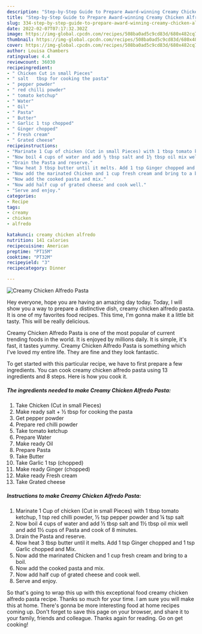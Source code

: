 ```yaml
---
description: "Step-by-Step Guide to Prepare Award-winning Creamy Chicken Alfredo Pasta"
title: "Step-by-Step Guide to Prepare Award-winning Creamy Chicken Alfredo Pasta"
slug: 334-step-by-step-guide-to-prepare-award-winning-creamy-chicken-alfredo-pasta
date: 2022-02-07T07:17:32.302Z
image: https://img-global.cpcdn.com/recipes/508ba0ad5c9cd83d/680x482cq70/creamy-chicken-alfredo-pasta-recipe-main-photo.jpg
thumbnail: https://img-global.cpcdn.com/recipes/508ba0ad5c9cd83d/680x482cq70/creamy-chicken-alfredo-pasta-recipe-main-photo.jpg
cover: https://img-global.cpcdn.com/recipes/508ba0ad5c9cd83d/680x482cq70/creamy-chicken-alfredo-pasta-recipe-main-photo.jpg
author: Louisa Chambers
ratingvalue: 4.4
reviewcount: 36030
recipeingredient:
- " Chicken Cut in small Pieces"
- " salt   tbsp for cooking the pasta"
- " pepper powder"
- " red chilli powder"
- " tomato ketchup"
- " Water"
- " Oil"
- " Pasta"
- " Butter"
- " Garlic 1 tsp chopped"
- " Ginger chopped"
- " Fresh cream"
- " Grated cheese"
recipeinstructions:
- "Marinate 1 Cup of chicken (Cut in small Pieces) with 1 tbsp tomato ketchup, 1 tsp red chilli powder, ½ tsp pepper powder and ¼ tsp salt"
- "Now boil 4 cups of water and add ½ tbsp salt and 1½ tbsp oil mix well and add 1½ cups of Pasta and cook of 8 minutes."
- "Drain the Pasta and reserve."
- "Now heat 3 tbsp butter until it melts. Add 1 tsp Ginger chopped and 1 tsp Garlic chopped and Mix."
- "Now add the marinated Chicken and 1 cup fresh cream and bring to a boil."
- "Now add the cooked pasta and mix."
- "Now add half cup of grated cheese and cook well."
- "Serve and enjoy."
categories:
- Recipe
tags:
- creamy
- chicken
- alfredo

katakunci: creamy chicken alfredo 
nutrition: 141 calories
recipecuisine: American
preptime: "PT15M"
cooktime: "PT32M"
recipeyield: "3"
recipecategory: Dinner

---
```



![Creamy Chicken Alfredo Pasta](https://img-global.cpcdn.com/recipes/508ba0ad5c9cd83d/680x482cq70/creamy-chicken-alfredo-pasta-recipe-main-photo.jpg)

Hey everyone, hope you are having an amazing day today. Today, I will show you a way to prepare a distinctive dish, creamy chicken alfredo pasta. It is one of my favorites food recipes. This time, I'm gonna make it a little bit tasty. This will be really delicious.



Creamy Chicken Alfredo Pasta is one of the most popular of current trending foods in the world. It is enjoyed by millions daily. It is simple, it's fast, it tastes yummy. Creamy Chicken Alfredo Pasta is something which I've loved my entire life. They are fine and they look fantastic.


To get started with this particular recipe, we have to first prepare a few ingredients. You can cook creamy chicken alfredo pasta using 13 ingredients and 8 steps. Here is how you cook it.

<!--inarticleads1-->

##### The ingredients needed to make Creamy Chicken Alfredo Pasta:

1. Take  Chicken (Cut in small Pieces)
1. Make ready  salt + ½ tbsp for cooking the pasta
1. Get  pepper powder
1. Prepare  red chilli powder
1. Take  tomato ketchup
1. Prepare  Water
1. Make ready  Oil
1. Prepare  Pasta
1. Take  Butter
1. Take  Garlic 1 tsp (chopped)
1. Make ready  Ginger (chopped)
1. Make ready  Fresh cream
1. Take  Grated cheese




<!--inarticleads2-->

##### Instructions to make Creamy Chicken Alfredo Pasta:

1. Marinate 1 Cup of chicken (Cut in small Pieces) with 1 tbsp tomato ketchup, 1 tsp red chilli powder, ½ tsp pepper powder and ¼ tsp salt
1. Now boil 4 cups of water and add ½ tbsp salt and 1½ tbsp oil mix well and add 1½ cups of Pasta and cook of 8 minutes.
1. Drain the Pasta and reserve.
1. Now heat 3 tbsp butter until it melts. Add 1 tsp Ginger chopped and 1 tsp Garlic chopped and Mix.
1. Now add the marinated Chicken and 1 cup fresh cream and bring to a boil.
1. Now add the cooked pasta and mix.
1. Now add half cup of grated cheese and cook well.
1. Serve and enjoy.




So that's going to wrap this up with this exceptional food creamy chicken alfredo pasta recipe. Thanks so much for your time. I am sure you will make this at home. There's gonna be more interesting food at home recipes coming up. Don't forget to save this page on your browser, and share it to your family, friends and colleague. Thanks again for reading. Go on get cooking!
